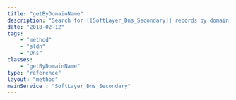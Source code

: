 ```yaml
---
title: "getByDomainName"
description: "Search for [[SoftLayer_Dns_Secondary]] records by domain name. getByDomainName() performs an inclusive search for secondary domain records, returning multiple records based on partial name matches. Use this method to locate secondary domain records if you don't have access to their id numbers. "
date: "2018-02-12"
tags:
    - "method"
    - "sldn"
    - "Dns"
classes:
    - "getByDomainName"
type: "reference"
layout: "method"
mainService : "SoftLayer_Dns_Secondary"
---
```

